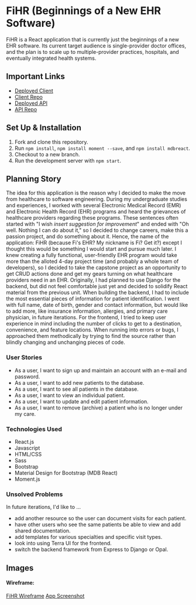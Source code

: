 # FiHR (Beginnings of a New EHR Software)

FiHR is a React application that is currently just the beginnings of a new EHR software. Its current target audience is single-provider doctor offices, and the plan is to scale up to multiple-provider practices, hospitals, and eventually integrated health systems.

## Important Links

- [Deployed Client](https://fionabeatricewong.github.io/fihr-client)
- [Client Repo](https://github.com/fionabeatricewong/fihr-client)
- [Deployed API](https://immense-ocean-38958.herokuapp.com/)
- [API Repo](https://github.com/fionabeatricewong/fihr-api)

## Set Up & Installation
1. Fork and clone this repository.
2. Run ```npm install```, ```npm install moment --save```, and ```npm install mdbreact```.
3. Checkout to a new branch.
4. Run the development server with ```npm start```.

## Planning Story

The idea for this application is the reason why I decided to make the move from healthcare to software engineering. During my undergraduate studies and experiences, I worked with several Electronic Medical Record (EMR) and Electronic Health Record (EHR) programs and heard the grievances of healthcare providers regarding these programs. These sentences often started with "I wish *insert suggestion for improvement*" and ended with "Oh well. Nothing I can do about it," so I decided to change careers, make this a passion project, and do something about it. Hence, the name of the application: FiHR (because Fi's EHR? My nickname is Fi? Get it?) except I thought this would be something I would start and pursue much later.
I knew creating a fully functional, user-friendly EHR program would take more than the alloted 4-day project time (and probably a whole team of developers), so I decided to take the capstone project as an opportunity to get CRUD actions done and get my gears turning on what healthcare providers need in an EHR. Originally, I had planned to use Django for the backend, but did not feel comfortable just yet and decided to solidify React material from the previous unit.
When building the backend, I had to include the most essential pieces of information for patient identification. I went with full name, date of birth, gender and contact information, but would like to add more, like insurance information, allergies, and primary care physician, in future iterations. For the frontend, I tried to keep user experience in mind including the number of clicks to get to a destination, convenience, and feature locations. When running into errors or bugs, I approached them methodically by trying to find the source rather than blindly changing and unchanging pieces of code.


### User Stories

- As a user, I want to sign up and maintain an account with an e-mail and password.
- As a user, I want to add new patients to the database.
- As a user, I want to see all patients in the database.
- As a user, I want to view an individual patient.
- As a user, I want to update and edit patient information.
- As a user, I want to remove (archive) a patient who is no longer under my care.

### Technologies Used

- React.js
- Javascript
- HTML/CSS
- Sass
- Bootstrap
- Material Design for Bootstrap (MDB React)
- Moment.js

### Unsolved Problems

In future iterations, I'd like to ...

- add another resource so the user can document visits for each patient.
- have other users who see the same patients be able to view and add shared documentation.
- add templates for various specialties and specific visit types.
- look into using Terra UI for the frontend.
- switch the backend framework from Express to Django or Opal.

## Images

#### Wireframe:
[FiHR Wireframe](https://imgur.com/ZiF6SHj)
[App Screenshot](https://imgur.com/MTlrzfv)
